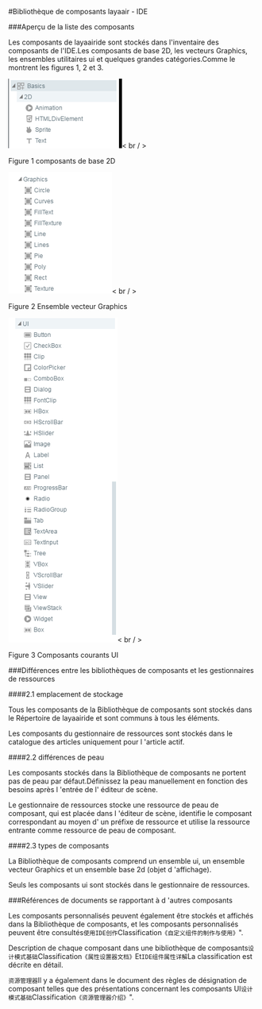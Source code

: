 #Bibliothèque de composants layaair - IDE

###Aperçu de la liste des composants

Les composants de layaairide sont stockés dans l'inventaire des composants de l'IDE.Les composants de base 2D, les vecteurs Graphics, les ensembles utilitaires ui et quelques grandes catégories.Comme le montrent les figures 1, 2 et 3.

![图1](img/1.png)< br / >

Figure 1 composants de base 2D

![图2](img/2.png)< br / >

Figure 2 Ensemble vecteur Graphics

![图3](img/3.png)< br / >

Figure 3 Composants courants UI



###Différences entre les bibliothèques de composants et les gestionnaires de ressources

####2.1 emplacement de stockage

Tous les composants de la Bibliothèque de composants sont stockés dans le Répertoire de layaairide et sont communs à tous les éléments.

Les composants du gestionnaire de ressources sont stockés dans le catalogue des articles uniquement pour l 'article actif.

####2.2 différences de peau

Les composants stockés dans la Bibliothèque de composants ne portent pas de peau par défaut.Définissez la peau manuellement en fonction des besoins après l 'entrée de l' éditeur de scène.

Le gestionnaire de ressources stocke une ressource de peau de composant, qui est placée dans l 'éditeur de scène, identifie le composant correspondant au moyen d' un préfixe de ressource et utilise la ressource entrante comme ressource de peau de composant.

####2.3 types de composants

La Bibliothèque de composants comprend un ensemble ui, un ensemble vecteur Graphics et un ensemble base 2d (objet d 'affichage).

Seuls les composants ui sont stockés dans le gestionnaire de ressources.



###Références de documents se rapportant à d 'autres composants

Les composants personnalisés peuvent également être stockés et affichés dans la Bibliothèque de composants, et les composants personnalisés peuvent être consultés`使用IDE创作`Classification`《自定义组件的制作与使用》`".



Description de chaque composant dans une bibliothèque de composants`设计模式基础`Classification`《属性设置器文档》`Et`IDE组件属性详解`La classification est décrite en détail.



`资源管理器`Il y a également dans le document des règles de désignation de composant telles que des présentations concernant les composants UI`设计模式基础`Classification`《资源管理器介绍》`".



